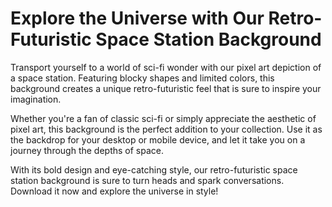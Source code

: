 <!--font:Poppins-->

# Explore the Universe with Our Retro-Futuristic Space Station Background

Transport yourself to a world of sci-fi wonder with our pixel art depiction of a space station. Featuring blocky shapes and limited colors, this background creates a unique retro-futuristic feel that is sure to inspire your imagination.

Whether you're a fan of classic sci-fi or simply appreciate the aesthetic of pixel art, this background is the perfect addition to your collection. Use it as the backdrop for your desktop or mobile device, and let it take you on a journey through the depths of space.

With its bold design and eye-catching style, our retro-futuristic space station background is sure to turn heads and spark conversations. Download it now and explore the universe in style!

<!--

Write me markdown content of website with wallpaper:

"A pixel art depiction of a space station, with blocky shapes and limited colors that create a retro and futuristic feel."

The header of the page should not be copy of the text but rather a real content of the website which is using this wallpaper.


---


# Retro-Futuristic Space Station Wallpaper

Add a touch of nostalgia and futurism to your desktop or mobile device with our pixel art depiction of a space station. Featuring blocky shapes and limited colors, this wallpaper creates a unique retro-futuristic feel that is sure to stand out.

Whether you're a fan of classic sci-fi or simply appreciate the aesthetic of pixel art, this wallpaper is the perfect addition to your collection. Download it now and transform your screen into a window to the future!


---


Heading should not include word "wallpaper". The website should not be about the wallpaper itself, wallpaper is just a related background, rewrite whole content.


---


# Explore the Universe with Our Retro-Futuristic Space Station Background

Transport yourself to a world of sci-fi wonder with our pixel art depiction of a space station. Featuring blocky shapes and limited colors, this background creates a unique retro-futuristic feel that is sure to inspire your imagination.

Whether you're a fan of classic sci-fi or simply appreciate the aesthetic of pixel art, this background is the perfect addition to your collection. Use it as the backdrop for your desktop or mobile device, and let it take you on a journey through the depths of space.

With its bold design and eye-catching style, our retro-futuristic space station background is sure to turn heads and spark conversations. Download it now and explore the universe in style!


---


Write me a Google font which is best fitting for the website.

Pick from the list:
- Montserrat
- Dancing Script
- Raleway
- Cinzel
- Poppins
- IBM Plex Sans
- Playfair Display
- Inter
- Creepster
- Alegreya
- Roboto
- Orbitron
- Open Sans
- Cormorant Garamond
- Lobster
- Futura
- Cinzel Decorative
- Great Vibes
- Cabin
- Exo 2
- Barlow Condensed
- Lato


Write just the font name nothing else.


---


Poppins

-->
